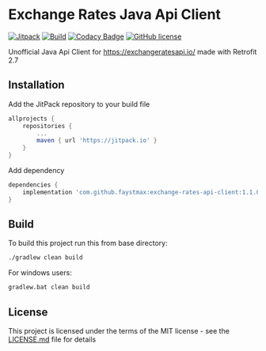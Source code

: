 # Exchange Rates Java Api Client

[![Jitpack](https://jitpack.io/v/faystmax/exchange-rates-api-client.svg)](https://jitpack.io/#faystmax/exchange-rates-api-client)
[![Build](https://github.com/faystmax/exchange-rates-api-client/workflows/Build/badge.svg?branch=master)](https://github.com/faystmax/exchange-rates-api-client/actions?query=workflow%3ABuild)
[![Codacy Badge](https://api.codacy.com/project/badge/Grade/8b3988dc0d7e4bb381fd6dabcb381999)](https://www.codacy.com/manual/faystmax/exchange-rates-api-client?utm_source=github.com&amp;utm_medium=referral&amp;utm_content=faystmax/exchange-rates-api-client&amp;utm_campaign=Badge_Grade)
[![GitHub license](https://img.shields.io/badge/License-MIT-blue.svg)](https://github.com/faystmax/exchange-rates-api-client/blob/master/LICENSE.md)

Unofficial Java Api Client for <https://exchangeratesapi.io/> made with Retrofit 2.7

## Installation

Add the JitPack repository to your build file

```groovy
allprojects {
    repositories {
        ...
        maven { url 'https://jitpack.io' }
    }
}
```

Add dependency
```groovy
dependencies {
    implementation 'com.github.faystmax:exchange-rates-api-client:1.1.0'
}
```
## Build
To build this project run this from base directory:
```cmd
./gradlew clean build
```
For windows users:
```cmd
gradlew.bat clean build
```

## License

This project is licensed under the terms of the MIT license - see the [LICENSE.md](LICENSE.md) file for details